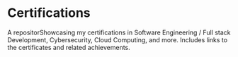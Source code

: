 # Certifications
A repositorShowcasing my certifications in Software Engineering / Full stack Development, Cybersecurity, Cloud Computing, and more. Includes links to the certificates and related achievements.

